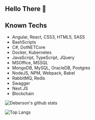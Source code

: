 ## Hello There 🌱



## Known Techs

- Angular, React, CSS3, HTML5, SASS
- BashScripts
- C#, DotNETCore
- Docker, Kubernetes
- JavaScript, TypeScript, JQuery
- MSOffice, MSSQL
- MongoDB, MySQL, OracleDB, Postgres
- NodeJS, NPM, Webpack, Babel
- RabbitMQ, Redis
- Swagger
- Next.JS
- Blockchain

![Deberson's github stats](https://github-readme-stats.vercel.app/api?username=debersonpaula&show_icons=true)

![Top Langs](https://github-readme-stats.vercel.app/api/top-langs/?username=debersonpaula&langs_count=10)
